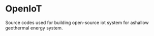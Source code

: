# OpenIoT
Source codes used for building open-source iot system for ashallow  geothermal  energy  system.
